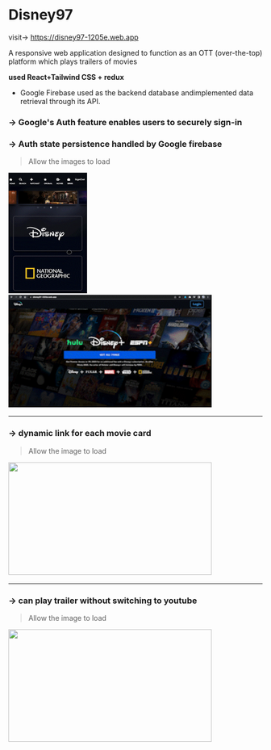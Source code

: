 # Disney97

visit-> https://disney97-1205e.web.app

A responsive web application designed to function as an OTT (over-the-top) platform which plays trailers of movies

**used React+Tailwind CSS + redux**

- Google Firebase used as the backend database andimplemented data retrieval through its API.

### →  Google's Auth feature enables users to securely sign-in
### →  Auth state persistence handled by Google firebase
> Allow the images to load


<span>  <img src="https://github.com/MNaushad97/Disney97/blob/main/src/features/DisneyMobileHome.gif" width="156" height="239.28" />  </span>
<img src="https://github.com/MNaushad97/Disney97/blob/main/src/features/DisneySignIn.gif" width="403" height="223" />






-----------------------------------------------------------------------------------------------------------------------------------------------------------

### →  dynamic link for each movie card

> Allow the image to load

<img src="https://github.com/MNaushad97/Disney97/blob/main/src/features/DisneyDynamicLink.gif" width="403" height="223" />

-----------------------------------------------------------------------------------------------------------------------------------------------------------

### →  can play trailer without switching to youtube

> Allow the image to load

<img src="https://github.com/MNaushad97/Disney97/blob/main/src/features/disneyWebTailer.gif" width="403" height="223" />


